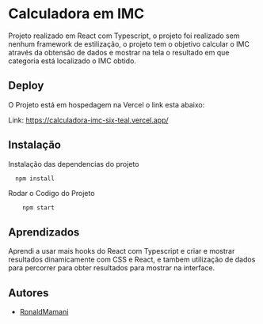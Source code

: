 
# Calculadora em IMC

Projeto realizado em React com Typescript, o projeto foi realizado sem nenhum framework de estilização, o projeto tem o objetivo calcular o IMC através da obtensão de dados e mostrar na tela o resultado em que categoria está localizado o IMC obtido.


## Deploy

O Projeto está em hospedagem na Vercel o link esta abaixo:

Link: https://calculadora-imc-six-teal.vercel.app/


## Instalação

Instalação das dependencias do projeto

```bash
  npm install
```

Rodar o Codigo do Projeto

```
    npm start
```
    
## Aprendizados

Aprendi a usar mais hooks do React com Typescript e criar e mostrar resultados dinamicamente com CSS e React, e tambem utilização de dados para percorrer para obter resultados para mostrar na interface.


## Autores

- [RonaldMamani](https://github.com/RonaldMamani)

